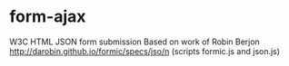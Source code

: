form-ajax
===============
W3C HTML JSON form submission
Based on work of Robin Berjon http://darobin.github.io/formic/specs/jso/n
(scripts formic.js  and json.js)
